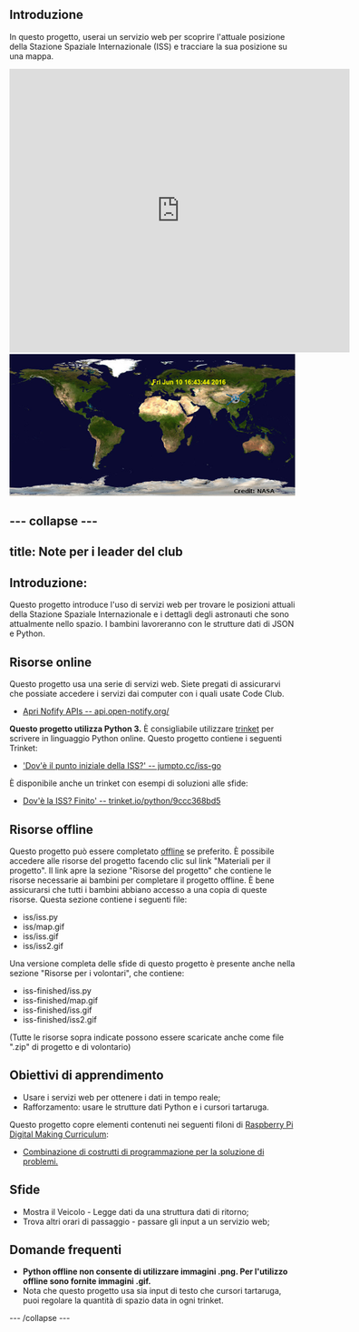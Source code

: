 ## Introduzione

In questo progetto, userai un servizio web per scoprire l'attuale posizione della Stazione Spaziale Internazionale (ISS) e tracciare la sua posizione su una mappa.

<div class="trinket">
  <iframe src="https://trinket.io/embed/python/b95851338c?outputOnly=true&start=result" width="600" height="500" frameborder="0" marginwidth="0" marginheight="0" allowfullscreen>
  </iframe>
  <img src="images/iss-final.png">
</div>

--- collapse ---
---
title: Note per i leader del club
---

## Introduzione:
Questo progetto introduce l'uso di servizi web per trovare le posizioni attuali della Stazione Spaziale Internazionale e i dettagli degli astronauti che sono attualmente nello spazio. I bambini lavoreranno con le strutture dati di JSON e Python. 

## Risorse online

Questo progetto usa una serie di servizi web. Siete pregati di assicurarvi che possiate accedere i servizi dai computer con i quali usate Code Club. 

+ [Apri Nofify APIs -- api.open-notify.org/](http://api.open-notify.org/)

__Questo progetto utilizza Python 3.__ È consigliabile utilizzare [trinket](https://trinket.io/) per scrivere in linguaggio Python online. Questo progetto contiene i seguenti Trinket:

+ ['Dov'è il punto iniziale della ISS?' -- jumpto.cc/iss-go](http://jumpto.cc/iss-go)

È disponibile anche un trinket con esempi di soluzioni alle sfide:

+ [Dov'è la ISS? Finito' -- trinket.io/python/9ccc368bd5](https://trinket.io/python/b95851338c)

## Risorse offline
Questo progetto può essere completato [offline](https://www.codeclubprojects.org/en-GB/resources/python-working-offline/) se preferito. È possibile accedere alle risorse del progetto facendo clic sul link "Materiali per il progetto". Il link apre la sezione "Risorse del progetto" che contiene le risorse necessarie ai bambini per completare il progetto offline. È bene assicurarsi che tutti i bambini abbiano accesso a una copia di queste risorse. Questa sezione contiene i seguenti file:

+ iss/iss.py
+ iss/map.gif
+ iss/iss.gif
+ iss/iss2.gif

Una versione completa delle sfide di questo progetto è presente anche nella sezione "Risorse per i volontari", che contiene:

+ iss-finished/iss.py
+ iss-finished/map.gif
+ iss-finished/iss.gif
+ iss-finished/iss2.gif

(Tutte le risorse sopra indicate possono essere scaricate anche come file ".zip" di progetto e di volontario)

## Obiettivi di apprendimento
+ Usare i servizi web per ottenere i dati in tempo reale;
+ Rafforzamento: usare le strutture dati Python e i cursori tartaruga. 

Questo progetto copre elementi contenuti nei seguenti filoni di [Raspberry Pi Digital Making Curriculum](http://rpf.io/curriculum):

+ [Combinazione di costrutti di programmazione per la soluzione di problemi.](https://www.raspberrypi.org/curriculum/programming/builder)

## Sfide
+ Mostra il Veicolo - Legge dati da una struttura dati di ritorno;
+ Trova altri orari di passaggio - passare gli input a un servizio web;

## Domande frequenti
+ __Python offline non consente di utilizzare immagini .png. Per l'utilizzo offline sono fornite immagini .gif.__
+ Nota che questo progetto usa sia input di testo che cursori tartaruga, puoi regolare la quantità di spazio data in ogni trinket. 




--- /collapse ---